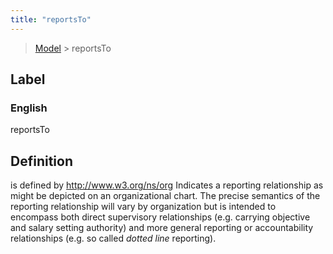 ```yaml
---
title: "reportsTo"
---
```


> [Model](../../) > reportsTo

## Label

### English
reportsTo


## Definition
is defined by http://www.w3.org/ns/org Indicates a reporting relationship as might be depicted on an organizational chart. The precise semantics of the reporting relationship will vary by organization but is intended to encompass both direct supervisory relationships (e.g. carrying objective and salary setting authority) and more general reporting or accountability relationships (e.g. so called _dotted line_ reporting). 


    
